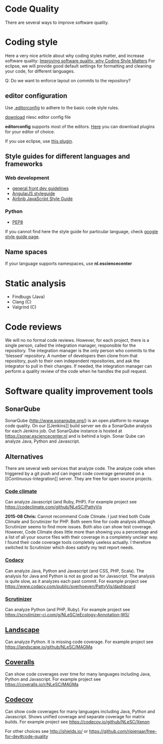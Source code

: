 # Code Quality

There are several ways to improve software quality.

# Coding style
Here a very nice article about why coding styles matter, and increase software quality:
[Improving software quality, why Coding Style Matters](http://coding.smashingmagazine.com/2012/10/25/why-coding-style-matters/)
For eclipse, we will provide good default settings for formatting and cleaning your code, for different languages.

Q: Do we want to enforce layout on commits to the repository?

## editor configuration
Use [.editorconfig](http://editorconfig.org/) to adhere to the basic code style
rules.

[download](https://github.com/NLeSC/wiki/wiki/attachments/.editorconfig) nlesc editor config file

**editorconfig**  supports most of the editors. [Here](http://editorconfig.org/)
you can download plugins for your editor of choice.

If you use eclipse, use [this plugin](https://github.com/ncjones/editorconfig-eclipse).

## Style guides for different languages and frameworks

### Web development
* [general front dev guidelines](https://github.com/bendc/frontend-guidelines)
* [AngularJS styleguide](https://github.com/johnpapa/angular-styleguide)
* [Airbnb JavaScript Style Guide](https://github.com/airbnb/javascript)

### Python
* [PEP8](https://www.python.org/dev/peps/pep-0008/)

If you cannot find here the style guide for particular language, check [google style guide page](https://code.google.com/p/google-styleguide/).

## Name spaces
If your language supports namespaces, use **nl.esciencecenter**

# Static analysis
* Findbugs (Java)
* Clang (C)
* Valgrind (C)

# Code reviews

We will no no formal code reviews. However, for each project, there is a single person, called the integration manager, responsible for the repository. The integration manager is the only person who commits to the 'blessed' repository. A number of developers then clone from that repository, push to their own independent repositories, and ask the integrator to pull in their changes. If needed, the integration manager can perform a quality review of the code when he handles the pull request.

# Software quality improvement tools

## SonarQube

SonarQube (http://www.sonarqube.org/) is an open platform to manage code quality.
On our [[Jenkins]] build server we do a SonarQube analysis for each Jenkins job. Out SonarQube instance is hosted at https://sonar.esciencecenter.nl and is behind a login.
Sonar Qube can analyze Java, Python and Javascript.

## Alternatives
There are several web services that analyze code. The analyze code when triggered by a git push and can ingest code coverage generated on a [[Continuous-Integration]] server. They are free for open source projects.

### [Code climate](https://codeclimate.com)
Can analyze Javascript (and Ruby, PHP).
For example project see https://codeclimate.com/github/NLeSC/PattyVis

**2015-08 Chris:** Cannot recommend Code Climate. I just tried both Code Climate and Scrutinizer for PHP. Both seem fine for code analysis although Scrutinizer seems to find more issues. Both also can show test coverage. However, Code Climate does little more than showing you a percentage and a list of all your source files with their coverage in a completely unclear way. I found their code coverage tools completely useless actually. I therefore switched to Scrutinizer which does satisfy my test report needs. 

### [Codacy](https://www.codacy.com)
Can analyze Java, Python and Javascript (and CSS, PHP, Scala).
The analysis for Java and Python is not as good as for Javascript.
The analysis is quite slow, as it analyzes each past commit.
For example project see https://www.codacy.com/public/sverhoeven/PattyVis/dashboard

### [Scrutinizer](https://scrutinizer-ci.com/)
Can analyze Python (and PHP, Ruby).
For example project see https://scrutinizer-ci.com/g/NLeSC/eEcology-Annotation-WS/

## [Landscape](https://landscape.io)
Can analyze Python. It is missing code coverage.
For example project see https://landscape.io/github/NLeSC/MAGMa

## [Coveralls](https://coveralls.io)
Can show code coverages over time for many languages including Java, Python and Javascript.
For example project see https://coveralls.io/r/NLeSC/MAGMa

## [Codecov](https://codecov.io)
Can show code coverages for many languages including Java, Python and Javascript.
Shows unified coverage and separate coverage for matrix builds.
For example project see https://codecov.io/github/NLeSC/Xenon

For other choices see http://shields.io/ or https://github.com/ripienaar/free-for-dev#code-quality
